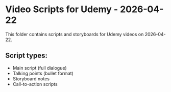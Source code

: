 # Video Scripts for Udemy - 2026-04-22

This folder contains scripts and storyboards for Udemy videos on 2026-04-22.

## Script types:
- Main script (full dialogue)
- Talking points (bullet format)
- Storyboard notes
- Call-to-action scripts
